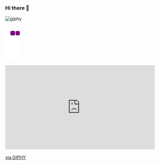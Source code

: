 ### Hi there 👋

<!--
**GizemElvngc/GizemElvngc** is a ✨ _special_ ✨ repository because its `README.md` (this file) appears on your GitHub profile.

Here are some ideas to get you started:

- 🔭 I’m currently working on ...
- 🌱 I’m currently learning ...
- 👯 I’m looking to collaborate on ...
- 🤔 I’m looking for help with ...
- 💬 Ask me about ...
- 📫 How to reach me: ...
- 😄 Pronouns: ...
- ⚡ Fun fact: ...
-->


![giphy](https://user-images.githubusercontent.com/73352461/150208815-8b3bb038-a50c-4cbb-907d-412a30962d8b.gif)




![snake gif](https://github.com/GizemElvngc/GizemElvngc/blob/output/github-contribution-grid-snake.gif)
<iframe src="https://giphy.com/embed/TNf5oSRelTeI8" width="480" height="270" frameBorder="0" class="giphy-embed" allowFullScreen></iframe><p><a href="https://giphy.com/gifs/TNf5oSRelTeI8">via GIPHY</a></p>
